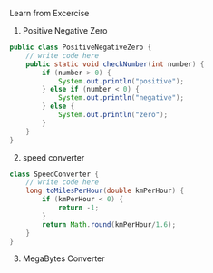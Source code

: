 Learn from Excercise

1. Positive Negative Zero

```java
public class PositiveNegativeZero {
    // write code here
    public static void checkNumber(int number) {
        if (number > 0) {
            System.out.println("positive");
        } else if (number < 0) {
            System.out.println("negative");
        } else {
            System.out.println("zero");
        }
    }
}
```

2. speed converter

```java
class SpeedConverter {
    // write code here
    long toMilesPerHour(double kmPerHour) {
        if (kmPerHour < 0) {
            return -1;
        }
        return Math.round(kmPerHour/1.6);
    }
}
```

3. MegaBytes Converter

```java

```
